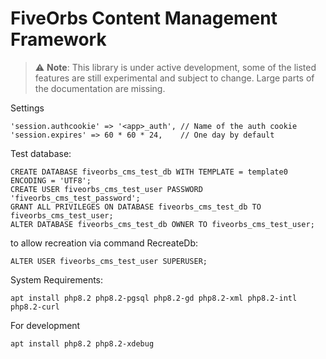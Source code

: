 # FiveOrbs Content Management Framework

> :warning: **Note**: This library is under active development, some of the listed features are still experimental and subject to change. Large parts of the documentation are missing. 


Settings 

    'session.authcookie' => '<app>_auth', // Name of the auth cookie
    'session.expires' => 60 * 60 * 24,    // One day by default


Test database:

    CREATE DATABASE fiveorbs_cms_test_db WITH TEMPLATE = template0 ENCODING = 'UTF8';
	CREATE USER fiveorbs_cms_test_user PASSWORD 'fiveorbs_cms_test_password';
	GRANT ALL PRIVILEGES ON DATABASE fiveorbs_cms_test_db TO fiveorbs_cms_test_user;
	ALTER DATABASE fiveorbs_cms_test_db OWNER TO fiveorbs_cms_test_user;

to allow recreation via command RecreateDb:

	ALTER USER fiveorbs_cms_test_user SUPERUSER;

System Requirements:

    apt install php8.2 php8.2-pgsql php8.2-gd php8.2-xml php8.2-intl php8.2-curl

For development

    apt install php8.2 php8.2-xdebug
